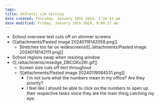 ```yaml
---
tags: 
title: Athletic sim testing
date created: Thursday, January 18th 2024, 2:18:43 pm
date modified: Friday, January 19th 2024, 9:00:17 am
---
```

- School overview text cuts off on slimmer screens
- ![[attachments/Pasted image 20240118142058.png]]
	- Stretches too far on widescreens![[./attachments/Pasted image 20240118142111.png]]
- School regions swap when resizing window
- ![[./attachments/msedge_DBCGKx2tfr.gif]]
  - Screen size cuts off text throughout 
  - ![[attachments/Pasted image 20240119084531.png]]
    - I'm not sure what the numbers mean in my office? Are they priority?
    - I feel like I should be able to click on the numbers to open up their respective tasks since they are the main thing catching my eye. 